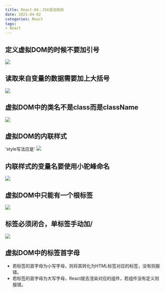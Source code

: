 ```yaml
---
title: React-04：JSX语法规则
date: 2021-04-02
categories: React
tags: 
- React
---
```

## 定义虚拟DOM的时候不要加引号
![](https://img-blog.csdnimg.cn/img_convert/1ee16a8f9d26758c45cc1f2e8fc1df71.png)

## 读取来自变量的数据需要加上大括号
![](https://img-blog.csdnimg.cn/img_convert/ea78246d27cf0b3841857be68f102dd2.png)

## 虚拟DOM中的类名不是class而是className
![](https://img-blog.csdnimg.cn/img_convert/9e30612b0b457dbff83516851a41634f.png)

## 虚拟DOM的内联样式
'style写法应是'
![](https://img-blog.csdnimg.cn/img_convert/d69f0fae946e58b3e58249f5d008ea12.png)

## 内联样式的变量名要使用小驼峰命名
![](https://img-blog.csdnimg.cn/img_convert/4b7f344c31f8eaec270846c57e7387fe.png)

## 虚拟DOM中只能有一个根标签
![](https://img-blog.csdnimg.cn/img_convert/396fc8e9c147a106daa875986346c1a3.png)

## 标签必须闭合，单标签手动加/
![](https://img-blog.csdnimg.cn/img_convert/26c70ff385d084efe2fa037729df3296.png)

## 虚拟DOM中的标签首字母
* 若标签的首字母为小写字母，则将其转化为HTML标签对应的标签，没有则报错。
* 若标签的首字母为大写字母，React就去渲染对应的组件，若组件没有定义则报错。